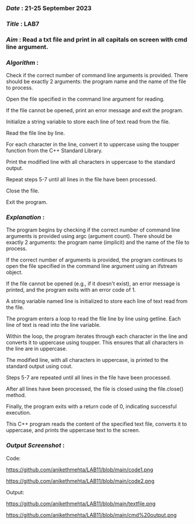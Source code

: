 ### ***Date*** : 21-25 September 2023
### ***Title*** : LAB7
### ***Aim*** : Read a txt file and print in all capitals on screen with cmd line argument.
### ***Algorithm*** :

Check if the correct number of command line arguments is provided. There should be exactly 2 arguments: the program name and the name of the file to process.

Open the file specified in the command line argument for reading.

If the file cannot be opened, print an error message and exit the program.

Initialize a string variable to store each line of text read from the file.

Read the file line by line.

For each character in the line, convert it to uppercase using the toupper function from the C++ Standard Library.

Print the modified line with all characters in uppercase to the standard output.

Repeat steps 5-7 until all lines in the file have been processed.

Close the file.

Exit the program.

### ***Explanation*** :

The program begins by checking if the correct number of command line arguments is provided using argc (argument count). There should be exactly 2 arguments: the program name (implicit) and the name of the file to process.

If the correct number of arguments is provided, the program continues to open the file specified in the command line argument using an ifstream object.

If the file cannot be opened (e.g., if it doesn't exist), an error message is printed, and the program exits with an error code of 1.

A string variable named line is initialized to store each line of text read from the file.

The program enters a loop to read the file line by line using getline. Each line of text is read into the line variable.

Within the loop, the program iterates through each character in the line and converts it to uppercase using toupper. This ensures that all characters in the line are in uppercase.

The modified line, with all characters in uppercase, is printed to the standard output using cout.

Steps 5-7 are repeated until all lines in the file have been processed.

After all lines have been processed, the file is closed using the file.close() method.

Finally, the program exits with a return code of 0, indicating successful execution.

This C++ program reads the content of the specified text file, converts it to uppercase, and prints the uppercase text to the screen.

### ***Output Screenshot*** :

Code:

https://github.com/anikethmehta/LAB11/blob/main/code1.png

https://github.com/anikethmehta/LAB11/blob/main/code2.png

Output:

https://github.com/anikethmehta/LAB11/blob/main/textfile.png

https://github.com/anikethmehta/LAB11/blob/main/cmd%20output.png
